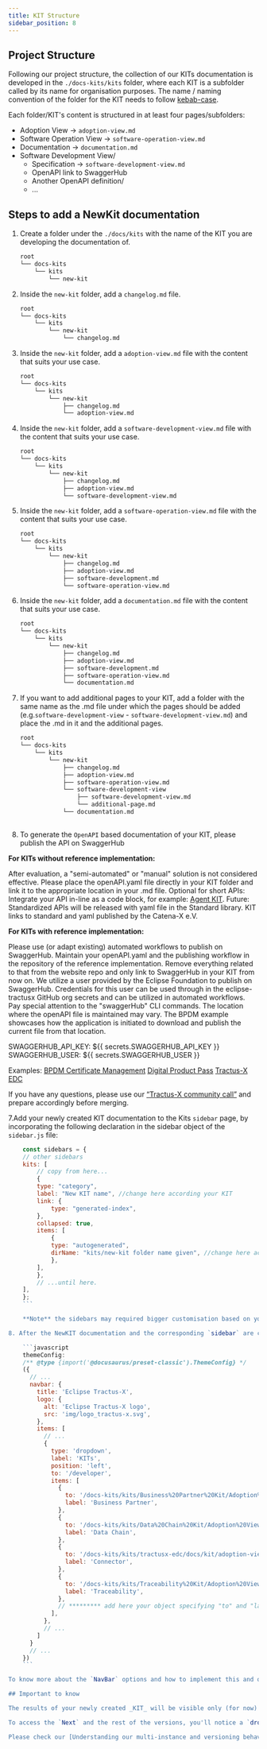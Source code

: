 ```yaml
---
title: KIT Structure
sidebar_position: 8
---
```

## Project Structure

Following our project structure, the collection of our KITs documentation is developed in the `./docs-kits/kits` folder, where each KIT is a subfolder called by its name for organisation purposes. The name / naming convention of the folder for the KIT needs to follow [kebab-case](https://juniortoexpert.com/en/naming-convention/).

Each folder/KIT's content is structured in at least four pages/subfolders:

- Adoption View -> `adoption-view.md`
- Software Operation View -> `software-operation-view.md`
- Documentation -> `documentation.md`
- Software Development View/
  - Specification -> `software-development-view.md`
  - OpenAPI link to SwaggerHub
  - Another OpenAPI definition/
  - ...

## Steps to add a NewKit documentation

1. Create a folder under the `./docs/kits` with the name of the KIT you are developing the documentation of.

    ```md
    root
    └── docs-kits
        └── kits
            └── new-kit
    ```

2. Inside the `new-kit` folder, add a `changelog.md` file.

    ```md
    root
    └── docs-kits
        └── kits
            └── new-kit
                └── changelog.md

3. Inside the `new-kit` folder, add a `adoption-view.md` file with the content that suits your use case.

    ```md
    root
    └── docs-kits
        └── kits
            └── new-kit
                ├── changelog.md
                └── adoption-view.md
    ```

4. Inside the `new-kit` folder, add a `software-development-view.md` file with the content that suits your use case.

    ```md
    root
    └── docs-kits
        └── kits
            └── new-kit
                ├── changelog.md
                ├── adoption-view.md
                └── software-development-view.md
    ```

5. Inside the `new-kit` folder, add a `software-operation-view.md` file with the content that suits your use case.

    ```md
    root
    └── docs-kits
        └── kits
            └── new-kit
                ├── changelog.md
                ├── adoption-view.md
                ├── software-development.md
                └── software-operation-view.md
    ```

6. Inside the `new-kit` folder, add a `documentation.md` file with the content that suits your use case.

    ```md
    root
    └── docs-kits
        └── kits
            └── new-kit
                ├── changelog.md
                ├── adoption-view.md
                ├── software-development.md
                ├── software-operation-view.md
                └── documentation.md

7. If you want to add additional pages to your KIT, add a folder with the same name as the .md file under which the pages should be added (e.g.`software-development-view` - `software-development-view.md`) and place the .md in it and the additional pages.

    ```md
    root
    └── docs-kits
        └── kits
            └── new-kit
                ├── changelog.md
                ├── adoption-view.md
                ├── software-operation-view.md
                └── software-development-view
                    ├── software-development-view.md
                    └── additional-page.md
                └── documentation.md
                    
    ```

8. To generate the `OpenAPI` based documentation of your KIT, please publish the API on SwaggerHub

**For KITs without reference implementation:**

After evaluation, a "semi-automated" or "manual" solution is not considered effective.
Please place the openAPI.yaml file directly in your KIT folder and link it to the appropriate location in your .md file.
Optional for short APIs: Integrate your API in-line as a code block, for example: [Agent KIT](https://eclipse-tractusx.github.io/docs-kits/kits/knowledge-agents/development-view/api/agent/agent-get/).
Future: Standardized APIs will be released with yaml file in the Standard library. KIT links to standard and yaml published by the Catena-X e.V.

**For KITs with reference implementation:**

Please use (or adapt existing) automated workflows to publish on SwaggerHub. Maintain your openAPI.yaml and the publishing workflow in the repository of the reference implementation. Remove everything related to that from the website repo and only link to SwaggerHub in your KIT from now on. We utilize a user provided by the Eclipse Foundation to publish on SwaggerHub. Credentials for this user can be used through in the eclipse-tractusx GitHub org secrets and can be utilized in automated workflows. Pay special attention to the "swaggerHub" CLI commands. The location where the openAPI file is maintained may vary. The BPDM example showcases how the application is initiated to download and publish the current file from that location.

SWAGGERHUB_API_KEY: ${{ secrets.SWAGGERHUB_API_KEY }}
      SWAGGERHUB_USER: ${{ secrets.SWAGGERHUB_USER }}

Examples:
[BPDM Certificate Management](https://github.com/eclipse-tractusx/bpdm-certificate-management/blob/main/.github/workflows/publish-swagger-hub.yaml)
[Digital Product Pass](https://github.com/eclipse-tractusx/digital-product-pass/blob/main/.github/workflows/publish-swagger-hub.yaml)
[Tractus-X EDC](https://github.com/eclipse-tractusx/tractusx-edc/blob/main/.github/workflows/publish-swaggerhub.yaml)

If you have any questions, please use our [“Tractus-X community call”](https://eclipse-tractusx.github.io/community/open-meetings) and prepare accordingly before merging.

7.Add your newly created KIT documentation to the Kits `sidebar` page, by incorporating the following declaration in the sidebar object of the `sidebar.js` file:

```javascript
    const sidebars = {
    // other sidebars
    kits: [
        // copy from here...
        {
        type: "category",
        label: "New KIT name", //change here according your KIT
        link: {
            type: "generated-index",
        },
        collapsed: true,
        items: [
            {
            type: "autogenerated",
            dirName: "kits/new-kit folder name given", //change here according your KIT
            },
        ],
        },
        // ...until here.
    ],
    };
    ```

    **Note** the sidebars may required bigger customisation based on your requirements, for that matters consult the [official documentation](https://docusaurus.io/docs/2.2.0/sidebar)

8. After the NewKIT documentation and the corresponding `sidebar` are created, you would want to make it accessible from the `NavBar` of the page. More specifically under the `KITs dropdown menu`. This is easily handled by `Docusaurus` in the `docusaurus.config.js` file, where you'll need to add to the existing `navbar` object your newly created `route` and `label` (name of kit) to be added as a `dropdown` menu item. More specifically in:

    ```javascript
    themeConfig:
    /** @type {import('@docusaurus/preset-classic').ThemeConfig} */
    ({
      // ...
      navbar: {
        title: 'Eclipse Tractus-X',
        logo: {
          alt: 'Eclipse Tractus-X logo',
          src: 'img/logo_tractus-x.svg',
        },
        items: [
          // ...
          {
            type: 'dropdown',
            label: 'KITs',
            position: 'left',
            to: '/developer',
            items: [
              {
                to: '/docs-kits/kits/Business%20Partner%20Kit/Adoption%20View',
                label: 'Business Partner',
              },
              {
                to: '/docs-kits/kits/Data%20Chain%20Kit/Adoption%20View',
                label: 'Data Chain',
              },
              {
                to: '/docs-kits/kits/tractusx-edc/docs/kit/adoption-view/Adoption%20View',
                label: 'Connector',
              },
              {
                to: '/docs-kits/kits/Traceability%20Kit/Adoption%20View%20Traceability%20Kit',
                label: 'Traceability',
              },
              // ********* add here your object specifying "to" and "label" *********** 
            ],
          },
          // ...
        ]
      }
      // ...
    })
    ```

To know more about the `NavBar` options and how to implement this and other features in it please check the [Docusaurus - NavBar Documentation](https://docusaurus.io/docs/2.2.0/api/themes/configuration#navbar-dropdown)

## Important to know

The results of your newly created _KIT_ will be visible only (for now) in the `Next` version of the documentation. When a `new version` is due to be created, all of your additions plus the ones from other _KITs_ will be taking part of said new released. To understand more about how `Docusaurus` handle the [versioning](https://docusaurus.io/docs/2.2.0/versioning) and more specifically the [versioning of multi-instance](https://docusaurus.io/docs/2.2.0/docs-multi-instance) projects, please check the official documentation.

To access the `Next` and the rest of the versions, you'll notice a `dropdown` menu with all of them in the `top-right` corner of the `NavBar` that is only been displayed when the user is navigating any of the existing `KITs`.

Please check our [Understanding our multi-instance and versioning behaviour](/docs/website-guidelines/understanding-multi-instance_versioning) page, where we explain a little bit more in deep the structure of the project, the different instances of documentation, how to create versions and how the conditional rendering of the `versions dropdown` menu is been handled.
